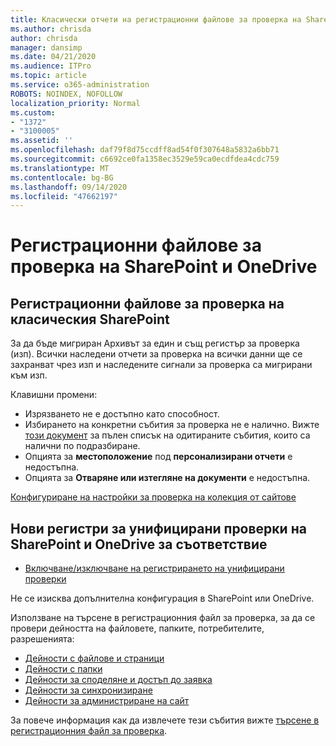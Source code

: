 ```yaml
---
title: Класически отчети на регистрационни файлове за проверка на SharePoint
ms.author: chrisda
author: chrisda
manager: dansimp
ms.date: 04/21/2020
ms.audience: ITPro
ms.topic: article
ms.service: o365-administration
ROBOTS: NOINDEX, NOFOLLOW
localization_priority: Normal
ms.custom:
- "1372"
- "3100005"
ms.assetid: ''
ms.openlocfilehash: daf79f8d75ccdff8ad54f0f307648a5832a6bb71
ms.sourcegitcommit: c6692ce0fa1358ec3529e59ca0ecdfdea4cdc759
ms.translationtype: MT
ms.contentlocale: bg-BG
ms.lasthandoff: 09/14/2020
ms.locfileid: "47662197"
---
```

# <a name="sharepoint-and-onedrive-audit-logs"></a>Регистрационни файлове за проверка на SharePoint и OneDrive

## <a name="sharepoint-classic-audit-logs"></a>Регистрационни файлове за проверка на класическия SharePoint

За да бъде мигриран Архивът за един и същ регистър за проверка (изп). Всички наследени отчети за проверка на всички данни ще се захранват чрез изп и наследените сигнали за проверка са мигрирани към изп.

Клавишни промени:

* Изрязването не е достъпно като способност.
* Избирането на конкретни събития за проверка не е налично. Вижте [този документ](https://docs.microsoft.com/microsoft-365/compliance/search-the-audit-log-in-security-and-compliance) за пълен списък на одитираните събития, които са налични по подразбиране.
* Опцията за **местоположение** под **персонализирани отчети** е недостъпна.
* Опцията за **Отваряне или изтегляне на документи** е недостъпна.

[Конфигуриране на настройки за проверка на колекция от сайтове](https://support.office.com/article/Configure-audit-settings-for-a-site-collection-A9920C97-38C0-44F2-8BCB-4CF1E2AE22D2)

## <a name="sharepoint-and-onedrive-modern-unified-audit-logs-from-compliance"></a>Нови регистри за унифицирани проверки на SharePoint и OneDrive за съответствие

* [Включване/изключване на регистрирането на унифицирани проверки](https://docs.microsoft.com/microsoft-365/compliance/turn-audit-log-search-on-or-off) 

Не се изисква допълнителна конфигурация в SharePoint или OneDrive.

Използване на търсене в регистрационния файл за проверка, за да се провери дейността на файловете, папките, потребителите, разрешенията:

* [Дейности с файлове и страници](https://docs.microsoft.com/microsoft-365/compliance/search-the-audit-log-in-security-and-compliance)
* [Дейности с папки](https://docs.microsoft.com/microsoft-365/compliance/search-the-audit-log-in-security-and-compliance#folder-activities)
* [Дейности за споделяне и достъп до заявка](https://docs.microsoft.com/microsoft-365/compliance/search-the-audit-log-in-security-and-compliance#sharing-and-access-request-activities)
* [Дейности за синхронизиране](https://docs.microsoft.com/microsoft-365/compliance/search-the-audit-log-in-security-and-compliance#synchronization-activities)
* [Дейности за администриране на сайт](https://docs.microsoft.com/microsoft-365/compliance/search-the-audit-log-in-security-and-compliance#site-administration-activities)

За повече информация как да извлечете тези събития вижте [търсене в регистрационния файл за проверка](https://docs.microsoft.com/microsoft-365/compliance/search-the-audit-log-in-security-and-compliance#search-the-audit-log).
